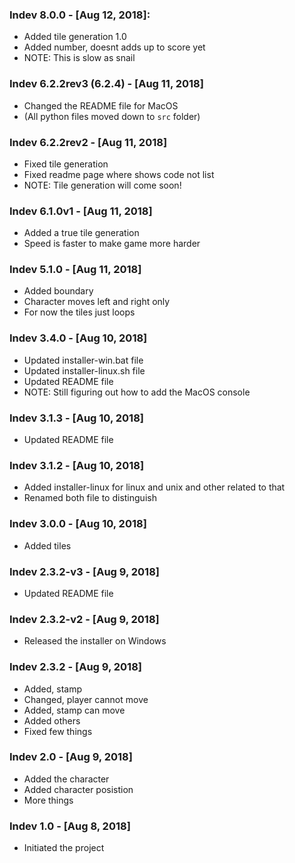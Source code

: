 ### Indev 8.0.0 - [Aug 12, 2018]:
* Added tile generation 1.0
* Added number, doesnt adds up to score yet
* NOTE: This is slow as snail

### Indev 6.2.2rev3 (6.2.4) - [Aug 11, 2018]
* Changed the README file for MacOS
* (All python files moved down to `src` folder)

### Indev 6.2.2rev2 - [Aug 11, 2018]
* Fixed tile generation
* Fixed readme page where shows code not list
* NOTE: Tile generation will come soon!

### Indev 6.1.0v1 - [Aug 11, 2018]
* Added a true tile generation
* Speed is faster to make game more harder

### Indev 5.1.0 - [Aug 11, 2018]
* Added boundary
* Character moves left and right only
* For now the tiles just loops

### Indev 3.4.0 - [Aug 10, 2018]
* Updated installer-win.bat file
* Updated installer-linux.sh file
* Updated README file
* NOTE: Still figuring out how to add the MacOS console

### Indev 3.1.3 - [Aug 10, 2018]
* Updated README file

### Indev 3.1.2 - [Aug 10, 2018]
* Added installer-linux for linux and unix and other related to that
* Renamed both file to distinguish

### Indev 3.0.0 - [Aug 10, 2018]
* Added tiles

### Indev 2.3.2-v3 - [Aug 9, 2018]
* Updated README file

### Indev 2.3.2-v2 - [Aug 9, 2018]
* Released the installer on Windows

### Indev 2.3.2 - [Aug 9, 2018]
* Added, stamp
* Changed, player cannot move
* Added, stamp can move
* Added others
* Fixed few things

### Indev 2.0 - [Aug 9, 2018]
* Added the character
* Added character posistion
* More things

### Indev 1.0 - [Aug 8, 2018]
* Initiated the project <Tiny Hectic Line>
